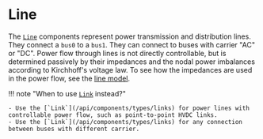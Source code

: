 # Line

The [`Line`](/api/components/types/lines) components represent power transmission and distribution lines. They connect a `bus0` to a `bus1`. They can connect to buses with carrier "AC" or "DC". Power flow through lines is not directly controllable, but is determined passively by their impedances and the nodal power imbalances according to Kirchhoff's voltage law. To see how the impedances are used in the power flow, see the [line model](/user-guide/power-flow/#line-model).

!!! note "When to use [`Link`](/api/components/types/links) instead?"

    - Use the [`Link`](/api/components/types/links) for power lines with controllable power flow, such as point-to-point HVDC links.
    - Use the [`Link`](/api/components/types/links) for any connection between buses with different carrier.


